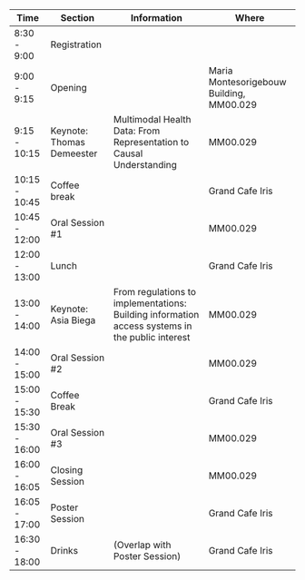 
| Time          | Section         | Information   | Where | 
| ------------- | --------------- | ------------- | ------------- |
| 8:30 - 9:00   | Registration    | | |
| 9:00 - 9:15   | Opening         | | Maria Montesorigebouw Building, MM00.029 |
| 9:15 - 10:15  | Keynote: Thomas Demeester | Multimodal Health Data: From Representation to Causal Understanding | MM00.029 |
| 10:15 - 10:45 | Coffee break    | | Grand Cafe Iris |
| 10:45 - 12:00 | Oral Session #1 | | MM00.029 |
| 12:00 - 13:00 | Lunch           | | Grand Cafe Iris |
| 13:00 - 14:00 | Keynote: Asia Biega | From regulations to implementations: Building information access systems in the public interest  | MM00.029 |
| 14:00 - 15:00 | Oral Session #2 | | MM00.029 |
| 15:00 - 15:30 | Coffee Break    | | Grand Cafe Iris |
| 15:30 - 16:00 | Oral Session #3 | | MM00.029 |
| 16:00 - 16:05 | Closing Session | | MM00.029 |
| 16:05 - 17:00 | Poster Session  | | Grand Cafe Iris |
| 16:30 - 18:00 | Drinks          | (Overlap with Poster Session) | Grand Cafe Iris |
